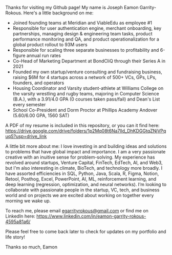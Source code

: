 Thanks for visiting my Github page! My name is Joseph Eamon Garrity-Rokous. Here's a little background on me:

- Joined founding teams at Meridian and ViableEdu as employee #1
- Responsible for user authentication engine, merchant onboarding, key partnerships, managing design & engineering team tasks, product performance monitoring and QA, and product operationalization for a global product rollout to 93M users
- Responsible for scaling three separate businesses to profitability and 6-figure annual run rates
- Co-Head of Marketing Department at BondCliQ through their Series A in 2021
- Founded my own startup/venture consulting and fundraising business, raising $6M for 4 startups across a network of 500+ VCs, GPs, LPs, founders, and operators
- Housing Coordinator and Varsity student-athlete at Williams College on the varsity wrestling and rugby teams, majoring in Computer Science (B.A.), with a 3.91/4.0 GPA (0 courses taken pass/fail) and Dean's List every semester
- School Co-President and Dorm Proctor at Phillips Academy Andover (5.60/6.00 GPA, 1560 SAT)

A PDF of my resume is included in this repository, or you can it find here: https://drive.google.com/drive/folders/1p2Mq08t6Na7lld_DhKDGGtqZNjVPquqS?usp=drive_link

A little bit more about me: I love investing in and building ideas and solutions to problems that have global impact and importance. I am a very passionate creative with an inuitive sense for problem-solving. My experience has revolved around startups, Venture Capital, FinTech, EdTech, AI, and Web3, but I'm also interesting in climate, BioTech, and technology more broadly. I have assorted efficiencies in SQL, Python, Java, Scala, R, Figma, Notion, Retool, Posthog, Excel, PowerPoint, AI, ML, reinforcement learning, and deep learning (regression, optimization, and neural networks). I’m looking to collaborate with passionate people in the startup, VC, tech, and business world and on projects we are excited about working on together every morning we wake up. 

To reach me, please email egarrityrokous@gmail.com or find me on LinkedIn here: https://www.linkedin.com/in/eamon-garrity-rokous-4595a81a6/

Please feel free to come back later to check for updates on my portfolio and life story!

Thanks so much,
Eamon
